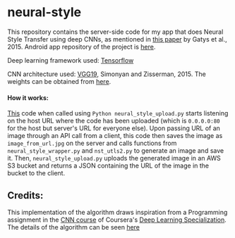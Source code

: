 # neural-style
This repository contains the server-side code for my app that does Neural Style Transfer using deep CNNs, as mentioned in [this paper](https://arxiv.org/pdf/1508.06576.pdf) by Gatys et al., 2015. Android app repository of the project is [here](https://github.com/piyush-kgp/s3image).

Deep learning framework used: [Tensorflow](https://www.tensorflow.org)

CNN architecture used: [VGG19](https://arxiv.org/pdf/1409.1556.pdf), Simonyan and Zisserman, 2015. The weights can be obtained from [here](http://www.vlfeat.org/matconvnet/pretrained/).

#### How it works:
[This](https://github.com/piyush-kgp/neural-style/blob/master/neural_style_upload.py) code when called using <code>Python neural_style_upload.py</code> starts listening on the host URL where the code has been uploaded (which is <code>0.0.0.0:80</code> for the host but server's URL for everyone else). Upon passing URL of an image through an API call from a client, this code then saves the image as <code>image_from_url.jpg</code> on the server and calls functions from <code>neural_style_wrapper.py</code> and <code>nst_utls2.py</code> to generate an image and save it. Then, <code>neural_style_upload.py</code> uploads the generated image in an AWS S3 bucket and returns a JSON containing the URL of the image in the bucket to the client.

## Credits:
This implementation of the algorithm draws inspiration from a Programming assignment in the [CNN course](https://www.coursera.org/learn/convolutional-neural-networks/) of Coursera's [Deep Learning Specialization](https://www.coursera.org/specialization/deeplearning.ai). The details of the algorithm can be seen [here](https://github.com/piyush-kgp/deep_learning_coursera/blob/master/Convolutional%20Neural%20Networks/Neural%20Style%20Transfer/Art%20Generation%20with%20Neural%20Style%20Transfer%20-%20v1.ipynb)
